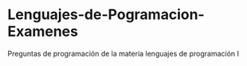 # Lenguajes-de-Pogramacion-Examenes
Preguntas de programación de la materia lenguajes de programación I

